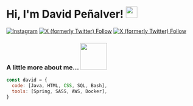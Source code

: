 <!----
- 👋 Hi, I’m David Peñalver, best known as @BeSport24 in Instagram (https://www.instagram.com/besport24). I'm a young Spanish web developer.
- 👀 I’m interested in technology, specially software; health and economics.
- 🌱 I’m currently learning Web Developing, focused in Java, HTML, CSS, JavaScript and GIT.
 💞️ I’m looking to collaborate on ...
- 📫 How to reach me: you can send me a Direct Message to my Instagram account: @BeSport24.
--->

<!---
david13penalver/david13penalver is a ✨ special ✨ repository because its `README.md` (this file) appears on your GitHub profile.
You can click the Preview link to take a look at your changes.
--->

# Hi, I'm David Peñalver! <img src="https://media4.giphy.com/media/v1.Y2lkPTc5MGI3NjExcHcwemswZjNnenM2djI5bDgxYnFtYzV0dDlidWRieXc0c3ppemJ4cSZlcD12MV9pbnRlcm5hbF9naWZfYnlfaWQmY3Q9Zw/WWGrmrMykMnja/giphy.webp" height="30">

[![Instagram](https://img.shields.io/twitter/follow/BeSport24?logo=instagram&link=https%3A%2F%2Fwww.instagram.com%2Fbesport24%2F)](https://www.instagram.com/besport24/)
[![X (formerly Twitter) Follow](https://img.shields.io/twitter/follow/BeSport24?logo=youtube&link=https%3A%2F%2Fwww.youtube.com%2F%40besport24)](https://www.youtube.com/@besport24)
[![X (formerly Twitter) Follow](https://img.shields.io/twitter/follow/BeSport24?logo=linkedin&link=https%3A%2F%2Fwww.linkedin.com%2Fin%2Fdavid-pe%C3%B1alver-navarro-050737118%2F)](https://www.linkedin.com/in/david-peñalver-navarro-050737118/)

### A little more about me... <img src="https://media3.giphy.com/media/v1.Y2lkPTc5MGI3NjExYzhxMGdrZDEyemduZjhyemNxM21nYjk5b2phZmxzeXJxYnphc3A3ayZlcD12MV9naWZzX3NlYXJjaCZjdD1n/slVWEctHZKvWU/200.webp" width="70">
```javascript
const david = {
  code: [Java, HTML, CSS, SQL, Bash],
  tools: [Spring, SASS, AWS, Docker],
}

